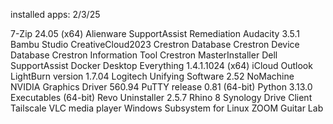 installed apps: 2/3/25

7-Zip 24.05 (x64)
Alienware SupportAssist Remediation
Audacity 3.5.1
Bambu Studio
CreativeCloud2023
Crestron Database
  Crestron Device Database
  Crestron Information Tool
  Crestron MasterInstaller
Dell SupportAssist
Docker Desktop
Everything 1.4.1.1024 (x64)
iCloud Outlook
LightBurn version 1.7.04
Logitech Unifying Software 2.52
NoMachine
NVIDIA Graphics Driver 560.94
PuTTY release 0.81 (64-bit)
Python 3.13.0 Executables (64-bit)
Revo Uninstaller 2.5.7
Rhino 8
Synology Drive Client
Tailscale
VLC media player
Windows Subsystem for Linux
ZOOM Guitar Lab
